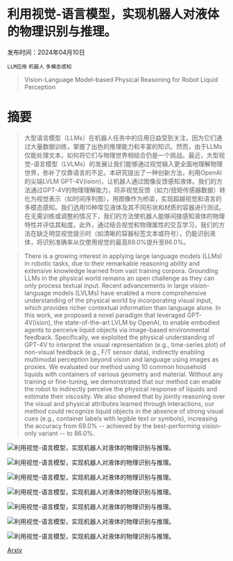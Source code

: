 # 利用视觉-语言模型，实现机器人对液体的物理识别与推理。

发布时间：2024年04月10日

`LLM应用` `机器人` `多模态感知`

> Vision-Language Model-based Physical Reasoning for Robot Liquid Perception

# 摘要

> 大型语言模型（LLMs）在机器人任务中的应用日益受到关注，因为它们通过大量数据训练，掌握了出色的推理能力和丰富的知识。然而，由于LLMs仅能处理文本，如何将它们与物理世界相结合仍是一个挑战。最近，大型视觉-语言模型（LVLMs）的发展让我们能够通过视觉输入更全面地理解物理世界，弥补了仅靠语言的不足。本研究提出了一种创新方法，利用OpenAI的尖端LVLM GPT-4V(ision)，让机器人通过图像反馈感知液体。我们的方法通过GPT-4V的物理理解能力，将非视觉反馈（如力/扭矩传感器数据）转化为视觉表示（如时间序列图），用图像作为桥梁，实现超越视觉和语言的多模态感知。我们选用10种常见液体及其不同形状和材质的容器进行测试。在无需训练或调整的情况下，我们的方法使机器人能够间接感知液体的物理特性并评估其粘度。此外，通过结合视觉和物理属性的交互学习，我们的方法在缺乏明显视觉提示时（如清晰的容器标签文本或符号），仍能识别液体，将识别准确率从仅使用视觉的最高69.0%提升至86.0%。

> There is a growing interest in applying large language models (LLMs) in robotic tasks, due to their remarkable reasoning ability and extensive knowledge learned from vast training corpora. Grounding LLMs in the physical world remains an open challenge as they can only process textual input. Recent advancements in large vision-language models (LVLMs) have enabled a more comprehensive understanding of the physical world by incorporating visual input, which provides richer contextual information than language alone. In this work, we proposed a novel paradigm that leveraged GPT-4V(ision), the state-of-the-art LVLM by OpenAI, to enable embodied agents to perceive liquid objects via image-based environmental feedback. Specifically, we exploited the physical understanding of GPT-4V to interpret the visual representation (e.g., time-series plot) of non-visual feedback (e.g., F/T sensor data), indirectly enabling multimodal perception beyond vision and language using images as proxies. We evaluated our method using 10 common household liquids with containers of various geometry and material. Without any training or fine-tuning, we demonstrated that our method can enable the robot to indirectly perceive the physical response of liquids and estimate their viscosity. We also showed that by jointly reasoning over the visual and physical attributes learned through interactions, our method could recognize liquid objects in the absence of strong visual cues (e.g., container labels with legible text or symbols), increasing the accuracy from 69.0% -- achieved by the best-performing vision-only variant -- to 86.0%.

![利用视觉-语言模型，实现机器人对液体的物理识别与推理。](../../../paper_images/2404.06904/interaction_diagram.jpg)

![利用视觉-语言模型，实现机器人对液体的物理识别与推理。](../../../paper_images/2404.06904/flowchart.jpg)

![利用视觉-语言模型，实现机器人对液体的物理识别与推理。](../../../paper_images/2404.06904/exp_liquids.jpg)

![利用视觉-语言模型，实现机器人对液体的物理识别与推理。](../../../paper_images/2404.06904/all_plots.png)

![利用视觉-语言模型，实现机器人对液体的物理识别与推理。](../../../paper_images/2404.06904/error_breakdown.jpg)

![利用视觉-语言模型，实现机器人对液体的物理识别与推理。](../../../paper_images/2404.06904/cm.png)

![利用视觉-语言模型，实现机器人对液体的物理识别与推理。](../../../paper_images/2404.06904/case_studies.jpg)

[Arxiv](https://arxiv.org/abs/2404.06904)